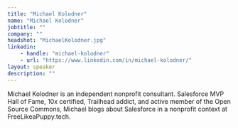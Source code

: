 ```yaml
---
title: "Michael Kolodner"
name: "Michael Kolodner"
jobtitle: ""
company: ""
headshot: "MichaelKolodner.jpg"
linkedin:
    - handle: "michael-kolodner"
    - url: "https://www.linkedin.com/in/michael-kolodner/"
layout: speaker
description: ""
---
```


Michael Kolodner is an independent nonprofit consultant. Salesforce MVP Hall of Fame, 10x certified, Trailhead addict, and active member of the Open Source Commons, Michael blogs about Salesforce in a nonprofit context at FreeLikeaPuppy.tech.
